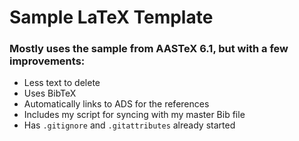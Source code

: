 # Sample LaTeX Template

### Mostly uses the sample from AASTeX 6.1, but with a few improvements:

* Less text to delete
* Uses BibTeX
* Automatically links to ADS for the references
* Includes my script for syncing with my master Bib file
* Has `.gitignore` and `.gitattributes` already started
